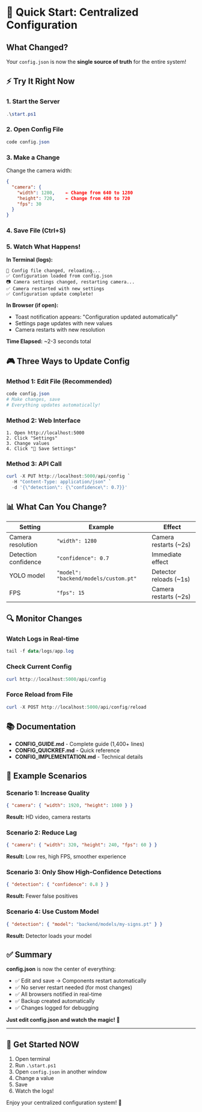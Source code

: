 # 🎯 Quick Start: Centralized Configuration

## What Changed?

Your `config.json` is now the **single source of truth** for the entire system!

## ⚡ Try It Right Now

### 1. Start the Server
```powershell
.\start.ps1
```

### 2. Open Config File
```powershell
code config.json
```

### 3. Make a Change
Change the camera width:
```json
{
  "camera": {
    "width": 1280,    ← Change from 640 to 1280
    "height": 720,    ← Change from 480 to 720
    "fps": 30
  }
}
```

### 4. Save File (Ctrl+S)

### 5. Watch What Happens!

**In Terminal (logs):**
```
🔄 Config file changed, reloading...
✅ Configuration loaded from config.json
📷 Camera settings changed, restarting camera...
✅ Camera restarted with new settings
✅ Configuration update complete!
```

**In Browser (if open):**
- Toast notification appears: "Configuration updated automatically"
- Settings page updates with new values
- Camera restarts with new resolution

**Time Elapsed:** ~2-3 seconds total

## 🎮 Three Ways to Update Config

### Method 1: Edit File (Recommended)
```powershell
code config.json
# Make changes, save
# Everything updates automatically!
```

### Method 2: Web Interface
```
1. Open http://localhost:5000
2. Click "Settings"
3. Change values
4. Click "💾 Save Settings"
```

### Method 3: API Call
```powershell
curl -X PUT http://localhost:5000/api/config `
  -H "Content-Type: application/json" `
  -d '{\"detection\": {\"confidence\": 0.7}}'
```

## 📊 What Can You Change?

| Setting | Example | Effect |
|---------|---------|--------|
| Camera resolution | `"width": 1280` | Camera restarts (~2s) |
| Detection confidence | `"confidence": 0.7` | Immediate effect |
| YOLO model | `"model": "backend/models/custom.pt"` | Detector reloads (~1s) |
| FPS | `"fps": 15` | Camera restarts (~2s) |

## 🔍 Monitor Changes

### Watch Logs in Real-time
```powershell
tail -f data/logs/app.log
```

### Check Current Config
```powershell
curl http://localhost:5000/api/config
```

### Force Reload from File
```powershell
curl -X POST http://localhost:5000/api/config/reload
```

## 📚 Documentation

- **CONFIG_GUIDE.md** - Complete guide (1,400+ lines)
- **CONFIG_QUICKREF.md** - Quick reference
- **CONFIG_IMPLEMENTATION.md** - Technical details

## 🎯 Example Scenarios

### Scenario 1: Increase Quality
```json
{ "camera": { "width": 1920, "height": 1080 } }
```
**Result:** HD video, camera restarts

### Scenario 2: Reduce Lag
```json
{ "camera": { "width": 320, "height": 240, "fps": 60 } }
```
**Result:** Low res, high FPS, smoother experience

### Scenario 3: Only Show High-Confidence Detections
```json
{ "detection": { "confidence": 0.8 } }
```
**Result:** Fewer false positives

### Scenario 4: Use Custom Model
```json
{ "detection": { "model": "backend/models/my-signs.pt" } }
```
**Result:** Detector loads your model

## ✅ Summary

**config.json** is now the center of everything:

- ✅ Edit and save → Components restart automatically
- ✅ No server restart needed (for most changes)
- ✅ All browsers notified in real-time
- ✅ Backup created automatically
- ✅ Changes logged for debugging

**Just edit config.json and watch the magic! 🚀**

---

## 🚀 Get Started NOW

1. Open terminal
2. Run `.\start.ps1`
3. Open `config.json` in another window
4. Change a value
5. Save
6. Watch the logs!

Enjoy your centralized configuration system! 🎉
